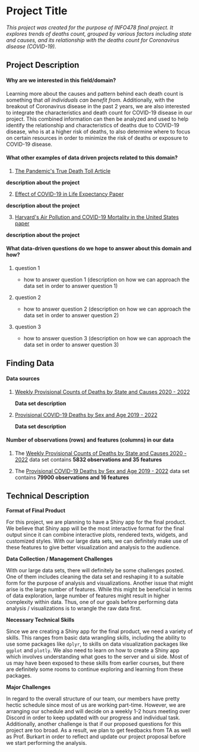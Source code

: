 # Project Title
*This project was created for the purpose of INFO478 final project. It explores trends of deaths count, grouped by various factors including state and causes, and its relationship with the deaths count for Coronavirus disease (COVID-19).*


## Project Description

#### **Why are we interested in this field/domain?**

  Learning more about the causes and pattern behind each death count is something that *all individuals can benefit from.* Additionally, with the breakout of Coronavirus disease in the past 2 years, we are also interested to integrate the characteristics and death count for COVID-19 disease in our project. This combined information can then be analyzed and used to help identify the relationship and characteristics of deaths due to COVID-19 disease, who is at a higher risk of deaths, to also determine where to focus on certain resources in order to minimize the risk of deaths or exposure to COVID-19 disease.


#### **What other examples of data driven projects related to this domain?**

1. [The Pandemic's True Death Toll Article](https://www.nature.com/articles/d41586-022-00104-8)

  **description about the project**

2. [Effect of COVID-19 in Life Expectancy Paper](https://www.bmj.com/content/373/bmj.n1343)

  **description about the project**

3. [Harvard's Air Pollution and COVID-19 Mortality in the United States paper](https://projects.iq.harvard.edu/covid-pm/home)
    
  **description about the project**


#### **What data-driven questions do we hope to answer about this domain and how?** 
1. question 1
      
    + how to answer question 1 (description on how we can approach the data set in order to answer question 1)

2. question 2
      
    + how to answer question 2 (description on how we can approach the data set in order to answer question 2)

3. question 3
      
    + how to answer question 3 (description on how we can approach the data set in order to answer question 3)

## Finding Data

#### **Data sources**

1. [Weekly Provisional Counts of Deaths by State and Causes 2020 - 2022](https://data.cdc.gov/NCHS/Weekly-Provisional-Counts-of-Deaths-by-State-and-S/muzy-jte6)
  
    **Data set description**
  
2. [Provisional COVID-19 Deaths by Sex and Age 2019 - 2022](https://data.cdc.gov/NCHS/Provisional-COVID-19-Deaths-by-Sex-and-Age/9bhg-hcku)
  
    **Data set description**
  
#### **Number of observations (rows) and features (columns) in our data**

1. The [Weekly Provisional Counts of Deaths by State and Causes 2020 - 2022](https://data.cdc.gov/NCHS/Weekly-Provisional-Counts-of-Deaths-by-State-and-S/muzy-jte6) data set contains **5832 observations and 35 features**

2. The [Provisional COVID-19 Deaths by Sex and Age 2019 - 2022](https://data.cdc.gov/NCHS/Provisional-COVID-19-Deaths-by-Sex-and-Age/9bhg-hcku) data set contains **79900 observations and 16 features**


## Technical Description

**Format of Final Product**

For this project, we are planning to have a Shiny app for the final product. We believe that Shiny app will be the most interactive format for the final output since it can combine interactive plots, rendered texts, widgets, and customized styles. With our large data sets, we can definitely make use of these features to give better visualization and analysis to the audience.

**Data Collection / Management Challenges**

With our large data sets, there will definitely be some challenges posted. One of them includes cleaning the data set and reshaping it to a suitable form for the purpose of analysis and visualizations. Another issue that might arise is the large number of features. While this might be beneficial in terms of data exploration, large number of features might result in higher complexity within data. Thus, one of our goals before performing data analysis / visualizations is to wrangle the raw data first.

**Necessary Technical Skills**

Since we are creating a Shiny app for the final product, we need a variety of skills. This ranges from basic data wrangling skills, including the ability to use some packages like `dplyr`, to skills on data visualization packages like `ggplot` and `plotly`. We also need to learn on how to create a Shiny app which involves understanding what goes to the server and ui side. Most of us may have been exposed to these skills from earlier courses, but there are definitely some rooms to continue exploring and learning from these packages.

**Major Challenges**

In regard to the overall structure of our team, our members have pretty hectic schedule since most of us are working part-time. However, we are arranging our schedule and will decide on a weekly 1-2 hours meeting over Discord in order to keep updated with our progress and individual task. Additionally, another challenge is that if our proposed questions for this project are too broad. As a result, we plan to get feedbacks from TA as well as Prof. Burkart in order to reflect and update our project proposal before we start performing the analysis.
